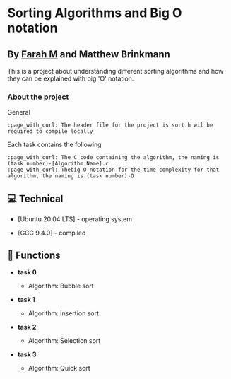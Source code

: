 # Sorting Algorithms and Big O notation
## By [Farah M](https://github.com/farahmc) and Matthew Brinkmann
This is a project about understanding different sorting algorithms and how they can be explained with big 'O' notation.
### About the project
General
```
:page_with_curl: The header file for the project is sort.h wil be required to compile locally
```
Each task contains the following
```
:page_with_curl: The C code containing the algorithm, the naming is (task number)-[Algorithm Name].c
:page_with_curl: Thebig O notation for the time complexity for that algorithm, the naming is (task number)-O
```

## :computer: Technical

* [Ubuntu 20.04 LTS] - operating system

* [GCC 9.4.0] - compiled
## :pushpin: Functions
* **task 0**
  * Algorithm: Bubble sort

* **task 1**
  * Algorithm: Insertion sort

* **task 2**
  * Algorithm: Selection sort

* **task 3**
  * Algorithm: Quick sort